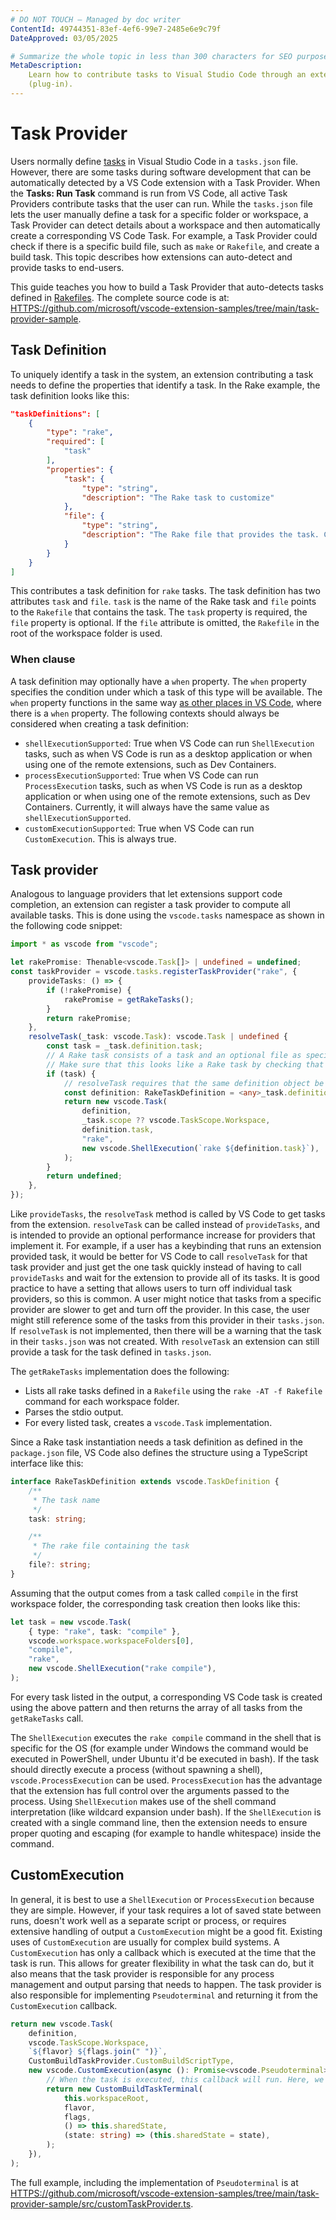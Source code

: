 ```yaml
---
# DO NOT TOUCH — Managed by doc writer
ContentId: 49744351-83ef-4ef6-99e7-2485e6e9c79f
DateApproved: 03/05/2025

# Summarize the whole topic in less than 300 characters for SEO purpose
MetaDescription:
    Learn how to contribute tasks to Visual Studio Code through an extension
    (plug-in).
---
```


# Task Provider

Users normally define [tasks](/docs/editor/tasks) in Visual Studio Code in a
`tasks.json` file. However, there are some tasks during software development
that can be automatically detected by a VS Code extension with a Task Provider.
When the **Tasks: Run Task** command is run from VS Code, all active Task
Providers contribute tasks that the user can run. While the `tasks.json` file
lets the user manually define a task for a specific folder or workspace, a Task
Provider can detect details about a workspace and then automatically create a
corresponding VS Code Task. For example, a Task Provider could check if there is
a specific build file, such as `make` or `Rakefile`, and create a build task.
This topic describes how extensions can auto-detect and provide tasks to
end-users.

This guide teaches you how to build a Task Provider that auto-detects tasks
defined in [Rakefiles](HTTPS://ruby.github.io/rake/). The complete source code
is at:
[HTTPS://github.com/microsoft/vscode-extension-samples/tree/main/task-provider-sample](HTTPS://github.com/microsoft/vscode-extension-samples/tree/main/task-provider-sample).

## Task Definition

To uniquely identify a task in the system, an extension contributing a task
needs to define the properties that identify a task. In the Rake example, the
task definition looks like this:

```json
"taskDefinitions": [
    {
        "type": "rake",
        "required": [
            "task"
        ],
        "properties": {
            "task": {
                "type": "string",
                "description": "The Rake task to customize"
            },
            "file": {
                "type": "string",
                "description": "The Rake file that provides the task. Can be omitted."
            }
        }
    }
]
```

This contributes a task definition for `rake` tasks. The task definition has two
attributes `task` and `file`. `task` is the name of the Rake task and `file`
points to the `Rakefile` that contains the task. The `task` property is
required, the `file` property is optional. If the `file` attribute is omitted,
the `Rakefile` in the root of the workspace folder is used.

### When clause

A task definition may optionally have a `when` property. The `when` property
specifies the condition under which a task of this type will be available. The
`when` property functions in the same way
[as other places in VS Code](/api/references/when-clause-contexts), where there
is a `when` property. The following contexts should always be considered when
creating a task definition:

- `shellExecutionSupported`: True when VS Code can run `ShellExecution` tasks,
  such as when VS Code is run as a desktop application or when using one of the
  remote extensions, such as Dev Containers.
- `processExecutionSupported`: True when VS Code can run `ProcessExecution`
  tasks, such as when VS Code is run as a desktop application or when using one
  of the remote extensions, such as Dev Containers. Currently, it will always
  have the same value as `shellExecutionSupported`.
- `customExecutionSupported`: True when VS Code can run `CustomExecution`. This
  is always true.

## Task provider

Analogous to language providers that let extensions support code completion, an
extension can register a task provider to compute all available tasks. This is
done using the `vscode.tasks` namespace as shown in the following code snippet:

```ts
import * as vscode from "vscode";

let rakePromise: Thenable<vscode.Task[]> | undefined = undefined;
const taskProvider = vscode.tasks.registerTaskProvider("rake", {
	provideTasks: () => {
		if (!rakePromise) {
			rakePromise = getRakeTasks();
		}
		return rakePromise;
	},
	resolveTask(_task: vscode.Task): vscode.Task | undefined {
		const task = _task.definition.task;
		// A Rake task consists of a task and an optional file as specified in RakeTaskDefinition
		// Make sure that this looks like a Rake task by checking that there is a task.
		if (task) {
			// resolveTask requires that the same definition object be used.
			const definition: RakeTaskDefinition = <any>_task.definition;
			return new vscode.Task(
				definition,
				_task.scope ?? vscode.TaskScope.Workspace,
				definition.task,
				"rake",
				new vscode.ShellExecution(`rake ${definition.task}`),
			);
		}
		return undefined;
	},
});
```

Like `provideTasks`, the `resolveTask` method is called by VS Code to get tasks
from the extension. `resolveTask` can be called instead of `provideTasks`, and
is intended to provide an optional performance increase for providers that
implement it. For example, if a user has a keybinding that runs an extension
provided task, it would be better for VS Code to call `resolveTask` for that
task provider and just get the one task quickly instead of having to call
`provideTasks` and wait for the extension to provide all of its tasks. It is
good practice to have a setting that allows users to turn off individual task
providers, so this is common. A user might notice that tasks from a specific
provider are slower to get and turn off the provider. In this case, the user
might still reference some of the tasks from this provider in their
`tasks.json`. If `resolveTask` is not implemented, then there will be a warning
that the task in their `tasks.json` was not created. With `resolveTask` an
extension can still provide a task for the task defined in `tasks.json`.

The `getRakeTasks` implementation does the following:

- Lists all rake tasks defined in a `Rakefile` using the `rake -AT -f Rakefile`
  command for each workspace folder.
- Parses the stdio output.
- For every listed task, creates a `vscode.Task` implementation.

Since a Rake task instantiation needs a task definition as defined in the
`package.json` file, VS Code also defines the structure using a TypeScript
interface like this:

```typescript
interface RakeTaskDefinition extends vscode.TaskDefinition {
	/**
	 * The task name
	 */
	task: string;

	/**
	 * The rake file containing the task
	 */
	file?: string;
}
```

Assuming that the output comes from a task called `compile` in the first
workspace folder, the corresponding task creation then looks like this:

```typescript
let task = new vscode.Task(
	{ type: "rake", task: "compile" },
	vscode.workspace.workspaceFolders[0],
	"compile",
	"rake",
	new vscode.ShellExecution("rake compile"),
);
```

For every task listed in the output, a corresponding VS Code task is created
using the above pattern and then returns the array of all tasks from the
`getRakeTasks` call.

The `ShellExecution` executes the `rake compile` command in the shell that is
specific for the OS (for example under Windows the command would be executed in
PowerShell, under Ubuntu it'd be executed in bash). If the task should directly
execute a process (without spawning a shell), `vscode.ProcessExecution` can be
used. `ProcessExecution` has the advantage that the extension has full control
over the arguments passed to the process. Using `ShellExecution` makes use of
the shell command interpretation (like wildcard expansion under bash). If the
`ShellExecution` is created with a single command line, then the extension needs
to ensure proper quoting and escaping (for example to handle whitespace) inside
the command.

## CustomExecution

In general, it is best to use a `ShellExecution` or `ProcessExecution` because
they are simple. However, if your task requires a lot of saved state between
runs, doesn't work well as a separate script or process, or requires extensive
handling of output a `CustomExecution` might be a good fit. Existing uses of
`CustomExecution` are usually for complex build systems. A `CustomExecution` has
only a callback which is executed at the time that the task is run. This allows
for greater flexibility in what the task can do, but it also means that the task
provider is responsible for any process management and output parsing that needs
to happen. The task provider is also responsible for implementing
`Pseudoterminal` and returning it from the `CustomExecution` callback.

```typescript
return new vscode.Task(
	definition,
	vscode.TaskScope.Workspace,
	`${flavor} ${flags.join(" ")}`,
	CustomBuildTaskProvider.CustomBuildScriptType,
	new vscode.CustomExecution(async (): Promise<vscode.Pseudoterminal> => {
		// When the task is executed, this callback will run. Here, we setup for running the task.
		return new CustomBuildTaskTerminal(
			this.workspaceRoot,
			flavor,
			flags,
			() => this.sharedState,
			(state: string) => (this.sharedState = state),
		);
	}),
);
```

The full example, including the implementation of `Pseudoterminal` is at
[HTTPS://github.com/microsoft/vscode-extension-samples/tree/main/task-provider-sample/src/customTaskProvider.ts](HTTPS://github.com/microsoft/vscode-extension-samples/tree/main/task-provider-sample/src/customTaskProvider.ts).
